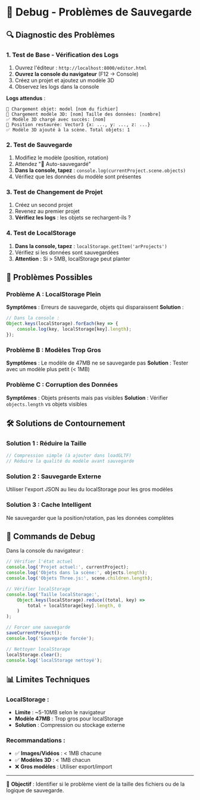 # 🐛 Debug - Problèmes de Sauvegarde

## 🔍 **Diagnostic des Problèmes**

### 1. **Test de Base - Vérification des Logs**
1. Ouvrez l'éditeur : `http://localhost:8000/editor.html`
2. **Ouvrez la console du navigateur** (F12 → Console)
3. Créez un projet et ajoutez un modèle 3D
4. Observez les logs dans la console

**Logs attendus** :
```
🔄 Chargement objet: model [nom du fichier]
🎲 Chargement modèle 3D: [nom] Taille des données: [nombre]
✅ Modèle 3D chargé avec succès: [nom]
📍 Position restaurée: Vector3 {x: ..., y: ..., z: ...}
✅ Modèle 3D ajouté à la scène. Total objets: 1
```

### 2. **Test de Sauvegarde**
1. Modifiez le modèle (position, rotation)
2. Attendez "💾 Auto-sauvegardé"
3. **Dans la console, tapez** : `console.log(currentProject.scene.objects)`
4. Vérifiez que les données du modèle sont présentes

### 3. **Test de Changement de Projet**
1. Créez un second projet
2. Revenez au premier projet
3. **Vérifiez les logs** : les objets se rechargent-ils ?

### 4. **Test de LocalStorage**
1. **Dans la console, tapez** : `localStorage.getItem('arProjects')`
2. Vérifiez si les données sont sauvegardées
3. **Attention** : Si > 5MB, localStorage peut planter

## 🚨 **Problèmes Possibles**

### Problème A : LocalStorage Plein
**Symptômes** : Erreurs de sauvegarde, objets qui disparaissent
**Solution** :
```javascript
// Dans la console :
Object.keys(localStorage).forEach(key => {
    console.log(key, localStorage[key].length);
});
```

### Problème B : Modèles Trop Gros
**Symptômes** : Le modèle de 47MB ne se sauvegarde pas
**Solution** : Tester avec un modèle plus petit (< 1MB)

### Problème C : Corruption des Données
**Symptômes** : Objets présents mais pas visibles
**Solution** : Vérifier `objects.length` vs objets visibles

## 🛠️ **Solutions de Contournement**

### Solution 1 : Réduire la Taille
```javascript
// Compression simple (à ajouter dans loadGLTF)
// Réduire la qualité du modèle avant sauvegarde
```

### Solution 2 : Sauvegarde Externe
Utiliser l'export JSON au lieu du localStorage pour les gros modèles

### Solution 3 : Cache Intelligent
Ne sauvegarder que la position/rotation, pas les données complètes

## 🧪 **Commands de Debug**

Dans la console du navigateur :

```javascript
// Vérifier l'état actuel
console.log('Projet actuel:', currentProject);
console.log('Objets dans la scène:', objects.length);
console.log('Objets Three.js:', scene.children.length);

// Vérifier localStorage
console.log('Taille localStorage:', 
    Object.keys(localStorage).reduce((total, key) => 
        total + localStorage[key].length, 0
    )
);

// Forcer une sauvegarde
saveCurrentProject();
console.log('Sauvegarde forcée');

// Nettoyer localStorage
localStorage.clear();
console.log('localStorage nettoyé');
```

## 📊 **Limites Techniques**

### LocalStorage :
- **Limite** : ~5-10MB selon le navigateur
- **Modèle 47MB** : Trop gros pour localStorage
- **Solution** : Compression ou stockage externe

### Recommandations :
- ✅ **Images/Vidéos** : < 1MB chacune
- ✅ **Modèles 3D** : < 1MB chacun  
- ❌ **Gros modèles** : Utiliser export/import

---

🎯 **Objectif** : Identifier si le problème vient de la taille des fichiers ou de la logique de sauvegarde. 